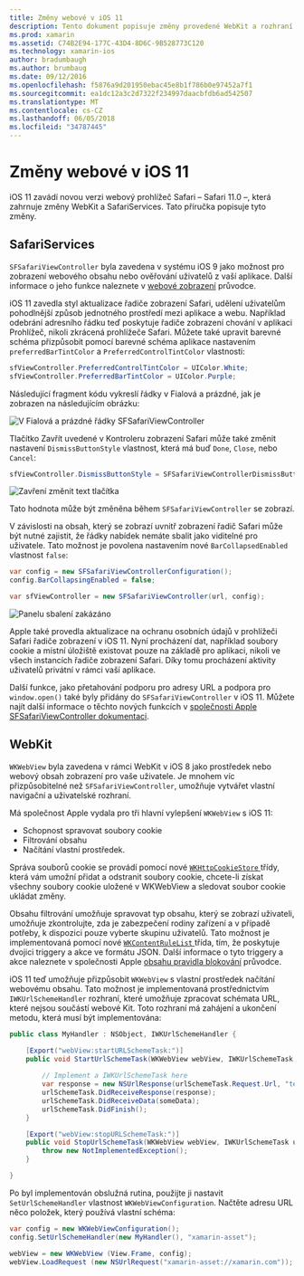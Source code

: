 ```yaml
---
title: Změny webové v iOS 11
description: Tento dokument popisuje změny provedené WebKit a rozhraní služby Safari v iOS 11. Popisuje, jak pracovat s styly aktualizace v SFSafariViewController a nové funkce v WKWebView.
ms.prod: xamarin
ms.assetid: C74B2E94-177C-43D4-8D6C-9B528773C120
ms.technology: xamarin-ios
author: bradumbaugh
ms.author: brumbaug
ms.date: 09/12/2016
ms.openlocfilehash: f5876a9d201950ebac45e8b1f786b0e97452a7f1
ms.sourcegitcommit: ea1dc12a3c2d7322f234997daacbfdb6ad542507
ms.translationtype: MT
ms.contentlocale: cs-CZ
ms.lasthandoff: 06/05/2018
ms.locfileid: "34787445"
---
```

# <a name="web-changes-in-ios-11"></a>Změny webové v iOS 11

iOS 11 zavádí novou verzi webový prohlížeč Safari – Safari 11.0 –, která zahrnuje změny WebKit a SafariServices. Tato příručka popisuje tyto změny.

## <a name="safariservices"></a>SafariServices

`SFSafariViewController` byla zavedena v systému iOS 9 jako možnost pro zobrazení webového obsahu nebo ověřování uživatelů z vaší aplikace. Další informace o jeho funkce naleznete v [webové zobrazení](~/ios/user-interface/controls/uiwebview.md#safariviewcontroller) průvodce.

iOS 11 zavedla styl aktualizace řadiče zobrazení Safari, udělení uživatelům pohodlnější způsob jednotného prostředí mezi aplikace a webu. Například odebrání adresního řádku teď poskytuje řadiče zobrazení chování v aplikaci Prohlížeč, nikoli zkrácená prohlížeče Safari. Můžete také upravit barevné schéma přizpůsobit pomocí barevné schéma aplikace nastavením `preferredBarTintColor` a `PreferredControlTintColor` vlastnosti:

```csharp
sfViewController.PreferredControlTintColor = UIColor.White;
sfViewController.PreferredBarTintColor = UIColor.Purple;
```

Následující fragment kódu vykreslí řádky v Fialová a prázdné, jak je zobrazen na následujícím obrázku:

![V Fialová a prázdné řádky SFSafariViewController](web-images/image1.png)

Tlačítko Zavřít uvedené v Kontroleru zobrazení Safari může také změnit nastavení `DismissButtonStyle` vlastnost, která má buď `Done`, `Close`, nebo `Cancel`:

```csharp
sfViewController.DismissButtonStyle = SFSafariViewControllerDismissButtonStyle.Close;
```

![Zavření změnit text tlačítka](web-images/image2.png)

Tato hodnota může být změněna během `SFSafariViewController` se zobrazí.


V závislosti na obsah, který se zobrazí uvnitř zobrazení řadič Safari může být nutné zajistit, že řádky nabídek nemáte sbalit jako viditelné pro uživatele. Tato možnost je povolena nastavením nové `BarCollapsedEnabled` vlastnost `false`:

```csharp
var config = new SFSafariViewControllerConfiguration();
config.BarCollapsingEnabled = false;

var sfViewController = new SFSafariViewController(url, config);
```

![Panelu sbalení zakázáno](web-images/image3.png)

Apple také provedla aktualizace na ochranu osobních údajů v prohlížeči Safari řadiče zobrazení v iOS 11. Nyní procházení dat, například soubory cookie a místní úložiště existovat pouze na základě pro aplikaci, nikoli ve všech instancích řadiče zobrazení Safari. Díky tomu procházení aktivity uživatelů privátní v rámci vaší aplikace.

Další funkce, jako přetahování podporu pro adresy URL a podpora pro `window.open()` také byly přidány do `SFSafariViewController` v iOS 11. Můžete najít další informace o těchto nových funkcích v [společnosti Apple SFSafariViewController dokumentaci](https://developer.apple.com/documentation/safariservices/sfsafariviewcontroller?changes=latest_minor).


## <a name="webkit"></a>WebKit

`WKWebView` byla zavedena v rámci WebKit v iOS 8 jako prostředek nebo webový obsah zobrazení pro vaše uživatele. Je mnohem víc přizpůsobitelné než `SFSafariViewController`, umožňuje vytvářet vlastní navigační a uživatelské rozhraní.

Má společnost Apple vydala pro tři hlavní vylepšení `WKWebView` s iOS 11: 

- Schopnost spravovat soubory cookie
- Filtrování obsahu
- Načítání vlastní prostředek. 

Správa souborů cookie se provádí pomocí nové [ `WKHttpCookieStore` ](https://developer.apple.com/documentation/webkit/wkhttpcookiestore) třídy, která vám umožní přidat a odstranit soubory cookie, chcete-li získat všechny soubory cookie uložené v WKWebView a sledovat soubor cookie ukládat změny.

Obsahu filtrování umožňuje spravovat typ obsahu, který se zobrazí uživateli, umožňuje zkontrolujte, zda je zabezpečení rodiny zařízení a v případě potřeby, k dispozici pouze vyberte skupinu uživatelů. Tato možnost je implementovaná pomocí nové [ `WKContentRuleList` ](https://developer.apple.com/documentation/webkit/wkcontentrulelist) třída, tím, že poskytuje dvojici triggery a akce ve formátu JSON. Další informace o tyto triggery a akce naleznete v společnosti Apple [obsahu pravidla blokování](https://developer.apple.com/library/content/documentation/Extensions/Conceptual/ContentBlockingRules/Introduction/Introduction.html) průvodce.

iOS 11 teď umožňuje přizpůsobit `WKWebView` s vlastní prostředek načítání webovému obsahu. Tato možnost je implementovaná prostřednictvím `IWKUrlSchemeHandler` rozhraní, které umožňuje zpracovat schémata URL, které nejsou součástí webové Kit. Toto rozhraní má zahájení a ukončení metodu, která musí být implementována:

```csharp
public class MyHandler : NSObject, IWKUrlSchemeHandler {

    [Export("webView:startURLSchemeTask:")]
    public void StartUrlSchemeTask(WKWebView webView, IWKUrlSchemeTask urlSchemeTask){
        
        // Implement a IWKUrlSchemeTask here
        var response = new NSUrlResponse(urlSchemeTask.Request.Url, "text/html", ContentLength, null);
        urlSchemeTask.DidReceiveResponse(response);
        urlSchemeTask.DidReceiveData(someData);
        urlSchemeTask.DidFinish();
    }

    [Export("webView:stopURLSchemeTask:")]
    public void StopUrlSchemeTask(WKWebView webView, IWKUrlSchemeTask urlSchemeTask){
        throw new NotImplementedException();
    }

}
``` 

Po byl implementován obslužná rutina, použijte ji nastavit `SetUrlSchemeHandler` vlastnost `WKWebViewConfiguration`. Načtěte adresu URL něco položek, který používá vlastní schéma:

```csharp
var config = new WKWebViewConfiguration();
config.SetUrlSchemeHandler(new MyHandler(), "xamarin-asset");

webView = new WKWebView (View.Frame, config);
webView.LoadRequest (new NSUrlRequest("xamarin-asset://xamarin.com"));
```

